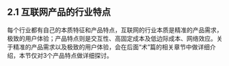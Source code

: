 ## 2.1 互联网产品的行业特点

每个行业都有自己的本质特征和产品特点，互联网的行业本质是精准的产品需求，极致的用户体验；产品特点则是交互性、高固定成本及低边际成本、网络效应。关于精准的产品需求以及极致的用户体验，会在后面“术”篇的相关章节中做详细介绍，本节仅对3个产品特点做详细探讨。
